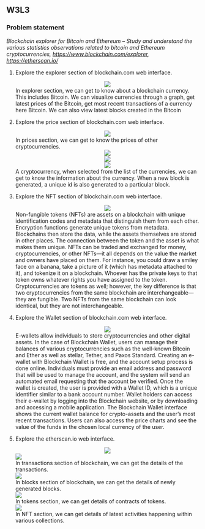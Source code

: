 ## W3L3
### Problem statement 
*Blockchain explorer for Bitcoin and Ethereum – Study and understand the various statistics observations related to bitcoin and Ethereum cryptocurrencies, https://www.blockchain.com/explorer, https://etherscan.io/*

1. Explore the explorer section of blockchain.com web interface. <div align="center"> <img src="images/1.png"> </div> In explorer section, we can get to know about a blockchain currency. This includes Bitcoin. We can visualize currencies through a graph, get latest prices of the Bitcoin, get most recent transactions of a currency here Bitcoin. We can also view latest blocks created in the Bitcoin

2. Explore the price section of blockchain.com web interface. <div align="center"> <img src="images/2.png"> </div>In prices section, we can get to know the prices of other cryptocurrencies. <div align="center"> <img src="images/3.png"> </div> <div align="center"> <img src="images/4.png"> </div> <div align="center"> <img src="images/5.png"> </div> A cryptocurrency, when selected from the list of the currencies, we can get to know the information about the currency. When a new block is generated, a unique id is also generated to a particular block.

3. Explore the NFT section of blockchain.com web interface.  <div align="center"> <img src="images/6.png"> </div> Non-fungible tokens (NFTs) are assets on a blockchain with unique identification codes and metadata that distinguish them from each other. Encryption functions generate unique tokens from metadata. Blockchains then store the data, while the assets themselves are stored in other places. The connection between the token and the asset is what makes them unique. NFTs can be traded and exchanged for money, cryptocurrencies, or other NFTs—it all depends on the value the market and owners have placed on them. For instance, you could draw a smiley face on a banana, take a picture of it (which has metadata attached to it), and tokenize it on a blockchain. Whoever has the private keys to that token owns whatever rights you have assigned to the token.
Cryptocurrencies are tokens as well; however, the key difference is that two cryptocurrencies from the same blockchain are interchangeable—they are fungible. Two NFTs from the same blockchain can look identical, but they are not interchangeable.

4. Explore the Wallet section of blockchain.com web interface. <div align="center"> <img src="images/7.png"> </div> E-wallets allow individuals to store cryptocurrencies and other digital assets. In the case of Blockchain Wallet, users can manage their balances of various cryptocurrencies such as the well-known Bitcoin and Ether as well as stellar, Tether, and Paxos Standard.
Creating an e-wallet with Blockchain Wallet is free, and the account setup process is done online. Individuals must provide an email address and password that will be used to manage the account, and the system will send an automated email requesting that the account be verified.
Once the wallet is created, the user is provided with a Wallet ID, which is a unique identifier similar to a bank account number. Wallet holders can access their e-wallet by logging into the Blockchain website, or by downloading and accessing a mobile application.
The Blockchain Wallet interface shows the current wallet balance for crypto-assets and the user’s most recent transactions. Users can also access the price charts and see the value of the funds in the chosen local currency of the user. 


5. Explore the etherscan.io web interface. <div align="center"> <img src="images/8.png"> </div> <div> <img src="images/9.png"> </div> In transactions section of blockchain, we can get the details of the transactions. <div> <img src="images/10.png"> </div> In blocks section of blockchain, we can get the details of newly generated blocks. <div> <img src="images/11.png"> </div> In tokens section, we can get details of contracts of tokens. <div> <img src="images/11.png"> </div> In NFT section, we can get details of latest activities happening within various collections.
